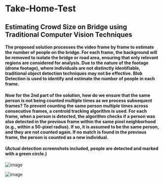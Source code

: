 # Take-Home-Test

## Estimating Crowd Size on Bridge using Traditional Computer Vision Techniques

#### The proposed solution processes the video frame by frame to estimate the number of people on the bridge. For each frame, the background will be removed to isolate the bridge or road area, ensuring that only relevant regions are considered for analysis. Due to the nature of the footage (drone footage), where individuals are not distinctly identifiable, traditional object detection techniques may not be effective. Blob Detection is used to identify and estimate the number of people in each frame.

#### Now for the 2nd part of the solution, how do we ensure that the same person is not being counted multiple times as we process subsequent frames? To prevent counting the same person multiple times across consecutive frames, a centroid tracking algorithm is used. For each frame, when a person is detected, the algorithm checks if a person was also detected in the previous frame within the same pixel neighborhood (e.g., within a 50-pixel radius). If so, it is assumed to be the same person, and they are not counted again. If no match is found in the previous frame, the person is counted as a new individual. 

#### (Actual detection screenshots included, people are detected and marked with a green circle.)


![image](https://github.com/user-attachments/assets/f5b6c2ca-a23c-4ffe-9c36-0d035f190548)

![image](https://github.com/user-attachments/assets/d9ce65f9-e00a-440c-aab5-cf300e58ef7b)



